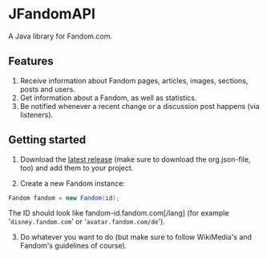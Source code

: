 # JFandomAPI
A Java library for Fandom.com.

## Features
1. Receive information about Fandom pages, articles, images, sections, posts and users.
2. Get information about a Fandom, as well as statistics.
3. Be notified whenever a recent change or a discussion post happens (via listeners).

## Getting started
1. Download the [latest release](https://github.com/NeoGames4/JFandomAPI/releases) (make sure to download the org.json-file, too) and add them to your project.


2. Create a new Fandom instance:

```java
Fandom fandom = new Fandom(id);
```

The ID should look like fandom-id.fandom.com[/lang] (for example '`disney.fandom.com`' or '`avatar.fandom.com/de`').

3. Do whatever you want to do (but make sure to follow WikiMedia's and Fandom's guidelines of course).
